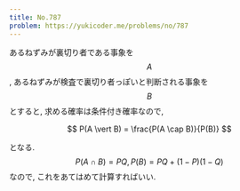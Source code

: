 ```yaml
---
title: No.787
problem: https://yukicoder.me/problems/no/787
---
```

あるねずみが裏切り者である事象を $$ A $$, あるねずみが検査で裏切り者っぽいと判断される事象を $$ B $$ とすると, 求める確率は条件付き確率なので,

$$
P(A \vert B) = \frac{P(A \cap B)}{P(B)}
$$

となる. $$ P(A \cap B) = PQ, P(B) = PQ + (1-P)(1-Q) $$ なので, これをあてはめて計算すればいい.
